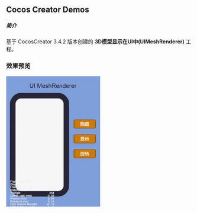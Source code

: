## Cocos Creator Demos

##### 简介
基于 CocosCreator 3.4.2 版本创建的 **3D模型显示在UI中(UIMeshRenderer)** 工程。

### 效果预览
![image](../../gif/202201/2022012001.gif)